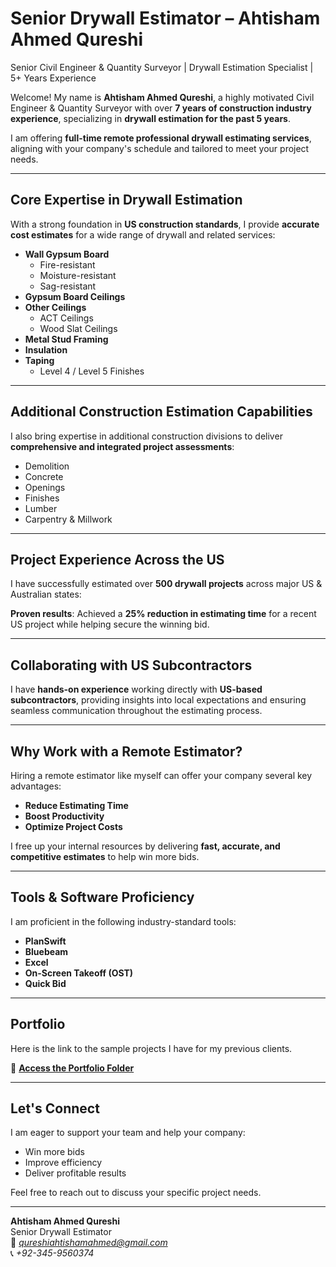# Senior Drywall Estimator – Ahtisham Ahmed Qureshi

Senior Civil Engineer & Quantity Surveyor | Drywall Estimation Specialist | 5+ Years Experience

Welcome! My name is **Ahtisham Ahmed Qureshi**, a highly motivated Civil Engineer & Quantity Surveyor with over **7 years of construction industry experience**, specializing in **drywall estimation for the past 5 years**.

I am offering **full-time remote professional drywall estimating services**, aligning with your company's schedule and tailored to meet your project needs.

---

## Core Expertise in Drywall Estimation

With a strong foundation in **US construction standards**, I provide **accurate cost estimates** for a wide range of drywall and related services:

- **Wall Gypsum Board**  
  - Fire-resistant  
  - Moisture-resistant  
  - Sag-resistant  
- **Gypsum Board Ceilings**
- **Other Ceilings**  
  - ACT Ceilings  
  - Wood Slat Ceilings  
- **Metal Stud Framing**
- **Insulation**
- **Taping**  
  - Level 4 / Level 5 Finishes

---

## Additional Construction Estimation Capabilities

I also bring expertise in additional construction divisions to deliver **comprehensive and integrated project assessments**:

- Demolition  
- Concrete  
- Openings  
- Finishes  
- Lumber  
- Carpentry & Millwork  

---

## Project Experience Across the US

I have successfully estimated over **500 drywall projects** across major US & Australian states:

**Proven results**: Achieved a **25% reduction in estimating time** for a recent US project while helping secure the winning bid.

---

## Collaborating with US Subcontractors

I have **hands-on experience** working directly with **US-based subcontractors**, providing insights into local expectations and ensuring seamless communication throughout the estimating process.

---

## Why Work with a Remote Estimator?

Hiring a remote estimator like myself can offer your company several key advantages:

-  **Reduce Estimating Time**  
-  **Boost Productivity**  
-  **Optimize Project Costs**

I free up your internal resources by delivering **fast, accurate, and competitive estimates** to help win more bids.

---

## Tools & Software Proficiency

I am proficient in the following industry-standard tools:

- **PlanSwift**
- **Bluebeam**
- **Excel**
- **On-Screen Takeoff (OST)**
- **Quick Bid**

---

## Portfolio

Here is the link to the sample projects I have for my previous clients.

🔗 **[Access the Portfolio Folder](https://drive.google.com/drive/folders/13TWPwXSJJyOJkgusCxpqWe_iYDQ6xiW9?usp=sharing)**

---

## Let's Connect

I am eager to support your team and help your company:

- Win more bids  
- Improve efficiency  
- Deliver profitable results

Feel free to reach out to discuss your specific project needs.

---

**Ahtisham Ahmed Qureshi**  
Senior Drywall Estimator  
📧 *qureshiahtishamahmed@gmail.com*  
📞 *+92-345-9560374*  

